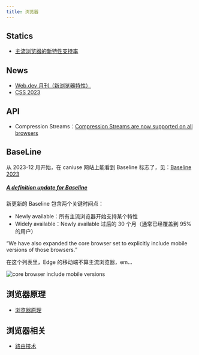 ```yaml
---
title: 浏览器
---
```


## Statics

* [主流浏览器的新特性支持率](https://wpt.fyi/interop-2023)

## News

* [Web.dev 月刊（新浏览器特性）](/maps/_web/browser/new)
* [CSS 2023](https://developer.chrome.com/blog/css-wrapped-2023?hl=en)

## API

* Compression Streams：[Compression Streams are now supported on all browsers](https://web.dev/blog/compressionstreams?hl=en)

## BaseLine

从 2023-12 月开始，在 caniuse 网站上能看到 Baseline 标志了，见：[Baseline 2023](https://web.dev/blog/baseline2023)

##### [A definition update for Baseline](https://web.dev/blog/baseline-definition-update?hl=en)

新更新的 Baseline 包含两个关键时间点：

* Newly available：所有主流浏览器开始支持某个特性
* Widely available：Newly available 过后的 30 个月（通常已经覆盖到 95% 的用户）

<q>We have also expanded the core browser set to explicitly include mobile versions of those browsers.</q>

在这个列表里，Edge 的移动端不算主流浏览器，em...

![core browser include mobile versions](https://mgear-image.oss-cn-shanghai.aliyuncs.com/image/other/20231227012228.png)

## 浏览器原理

* [浏览器原理](/maps/_web/browser/principle)

## 浏览器相关

* [路由技术](/maps/_web/browser/router)
